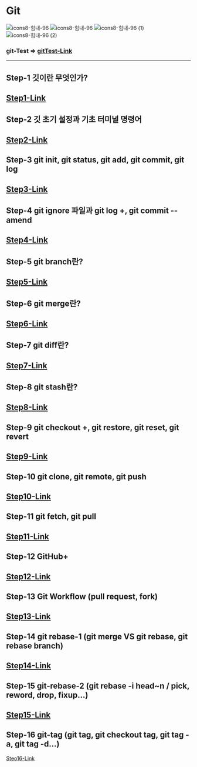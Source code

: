 # Git

![icons8-힘내-96](https://github.com/hongwontae/Git/assets/128343635/8f20c984-ee98-4860-b523-5697d2e634f6)
![icons8-힘내-96](https://github.com/hongwontae/Git/assets/128343635/6bc92496-3bb4-4a6d-8926-32942f7535c5)
![icons8-힘내-96 (1)](https://github.com/hongwontae/Git/assets/128343635/e8b5801d-0886-4317-a71f-5a99ce348d58)
![icons8-힘내-96 (2)](https://github.com/hongwontae/Git/assets/128343635/21adbf77-9fd5-42cf-8298-711601d79201)
### git-Test => [gitTest-Link](https://github.com/hongwontae/GitTest)

---
## Step-1 깃이란 무엇인가?
[Step1-Link](https://github.com/hongwontae/Git/blob/main/GitUdemy/GitMemo/Git%20Section%202%20(6~11)%20Git%20Definition.txt)
---

## Step-2 깃 초기 설정과 기초 터미널 명령어
[Step2-Link](https://github.com/hongwontae/Git/blob/main/GitUdemy/GitMemo/Git%20Section%203%20(12~21)%20Git%20Setup.txt)
---

## Step-3 git init, git status, git add, git commit, git log
[Step3-Link](https://github.com/hongwontae/Git/blob/main/GitUdemy/GitMemo/Git%20Section%204%20(22~31)%20git%20Basic-git%20log.txt)
---

## Step-4 git ignore 파일과 git log +, git commit --amend
[Step4-Link](https://github.com/hongwontae/Git/blob/main/GitUdemy/GitMemo/Git%20Section%205%20(32~40)%20Log-Amend-ignor.txt)
---

## Step-5 git branch란?
[Step5-Link](https://github.com/hongwontae/Git/blob/main/GitUdemy/GitMemo/Git%20Section%206%20(41~52)%20Branch.txt)
---

## Step-6 git merge란?
[Step6-Link](https://github.com/hongwontae/Git/blob/main/GitUdemy/GitMemo/Git%20Section%207%20(53~61)%20Merge.txt)
---

## Step-7 git diff란?
[Step7-Link](https://github.com/hongwontae/Git/blob/main/GitUdemy/GitMemo/Git%20Section%208%20(62~72)%20Diff.txt)
---

## Step-8 git stash란?
[Step8-Link](https://github.com/hongwontae/Git/blob/main/GitUdemy/GitMemo/Git%20Section%209%20(73~80)%20Stash.txt)
---

## Step-9 git checkout +, git restore, git reset, git revert
[Step9-Link](https://github.com/hongwontae/Git/blob/main/GitUdemy/GitMemo/Git%20Section%2010%20(81~90)%20%EB%B3%80%EA%B2%BD%EC%82%AC%ED%95%AD%20%EC%B7%A8%EC%86%8C%20%EB%B0%8F%20%EB%B3%B5%EA%B5%AC.txt)
---

## Step-10 git clone, git remote, git push
[Step10-Link](https://github.com/hongwontae/Git/blob/main/GitUdemy/GitMemo/Git%20Section%2011%20(91~106)%20GitHub.txt)
---

## Step-11 git fetch, git pull
[Step11-Link](https://github.com/hongwontae/Git/blob/main/GitUdemy/GitMemo/Git%20Section%2012%20(107~115)%20Fetch-Pull.txt)
---

## Step-12 GitHub+
[Step12-Link](https://github.com/hongwontae/Git/blob/main/GitUdemy/GitMemo/Git%20Section%2013%20(116~125)%20GitHub%2B.txt)
---

## Step-13 Git Workflow (pull request, fork)
[Step13-Link](https://github.com/hongwontae/Git/blob/main/GitUdemy/GitMemo/Git%20Section%2014%20(126~139)%20Cooperation.txt)
---

## Step-14 git rebase-1 (git merge VS git rebase, git rebase branch)
[Step14-Link](https://github.com/hongwontae/Git/blob/main/GitUdemy/GitMemo/Git%20Section%2015%20(140~146)%20Rebase.txt)
---

## Step-15 git-rebase-2 (git rebase -i head~n / pick, reword, drop, fixup...)
[Step15-Link](https://github.com/hongwontae/Git/blob/main/GitUdemy/GitMemo/Git%20Section%2016%20(147~151)%20Rebase-2.txt)
---

## Step-16 git-tag (git tag, git checkout tag, git tag -a, git tag -d...)
[Steo16-Link](https://github.com/hongwontae/Git/blob/main/GitUdemy/GitMemo/Git%20Section%2017%20(153~162)%20git%20tag.txt)
